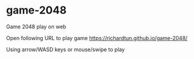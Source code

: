 # game-2048
Game 2048 play on web

Open following URL to play game
https://richardtun.github.io/game-2048/

Using arrow/WASD keys or mouse/swipe to play
